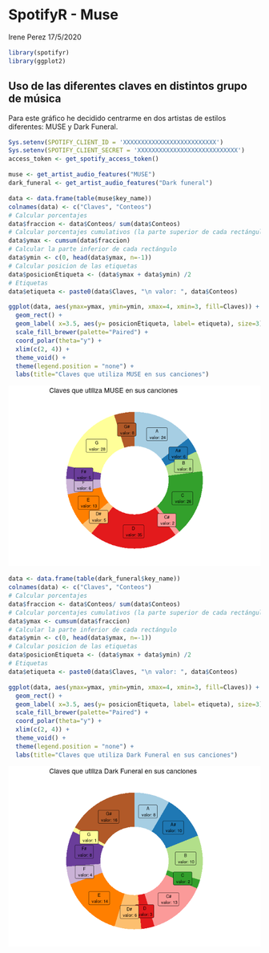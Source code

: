 SpotifyR - Muse
================
Irene Perez
17/5/2020

``` r
library(spotifyr)
library(ggplot2)
```

## Uso de las diferentes claves en distintos grupo de música

Para este gráfico he decidido centrarme en dos artistas de estilos
diferentes: MUSE y Dark Funeral.

``` r
Sys.setenv(SPOTIFY_CLIENT_ID = 'XXXXXXXXXXXXXXXXXXXXXXXXXX')
Sys.setenv(SPOTIFY_CLIENT_SECRET = 'XXXXXXXXXXXXXXXXXXXXXXXXXXXX')
access_token <- get_spotify_access_token()
```

``` r
muse <- get_artist_audio_features("MUSE")
dark_funeral <- get_artist_audio_features("Dark funeral")
```

``` r
data <- data.frame(table(muse$key_name))
colnames(data) <- c("Claves", "Conteos")
# Calcular porcentajes
data$fraccion <- data$Conteos/ sum(data$Conteos)
# Calcular porcentajes cumulativos (la parte superior de cada rectángulo)
data$ymax <- cumsum(data$fraccion)
# Calcular la parte inferior de cada rectángulo
data$ymin <- c(0, head(data$ymax, n=-1))
# Calcular posicion de las etiquetas
data$posicionEtiqueta <- (data$ymax + data$ymin) /2
# Etiquetas
data$etiqueta <- paste0(data$Claves, "\n valor: ", data$Conteos)
```

``` r
ggplot(data, aes(ymax=ymax, ymin=ymin, xmax=4, xmin=3, fill=Claves)) +
  geom_rect() +
  geom_label( x=3.5, aes(y= posicionEtiqueta, label= etiqueta), size=3) +
  scale_fill_brewer(palette="Paired") +
  coord_polar(theta="y") +
  xlim(c(2, 4)) +
  theme_void() +
  theme(legend.position = "none") +
  labs(title="Claves que utiliza MUSE en sus canciones")
```

![](spotifyr_files/figure-gfm/p1-1.png)<!-- -->

``` r
data <- data.frame(table(dark_funeral$key_name))
colnames(data) <- c("Claves", "Conteos")
# Calcular porcentajes
data$fraccion <- data$Conteos/ sum(data$Conteos)
# Calcular porcentajes cumulativos (la parte superior de cada rectángulo)
data$ymax <- cumsum(data$fraccion)
# Calcular la parte inferior de cada rectángulo
data$ymin <- c(0, head(data$ymax, n=-1))
# Calcular posicion de las etiquetas
data$posicionEtiqueta <- (data$ymax + data$ymin) /2
# Etiquetas
data$etiqueta <- paste0(data$Claves, "\n valor: ", data$Conteos)
```

``` r
ggplot(data, aes(ymax=ymax, ymin=ymin, xmax=4, xmin=3, fill=Claves)) +
  geom_rect() +
  geom_label( x=3.5, aes(y= posicionEtiqueta, label= etiqueta), size=3) +
  scale_fill_brewer(palette="Paired") +
  coord_polar(theta="y") +
  xlim(c(2, 4)) +
  theme_void() +
  theme(legend.position = "none") +
  labs(title="Claves que utiliza Dark Funeral en sus canciones")
```

![](spotifyr_files/figure-gfm/p2-1.png)<!-- -->
